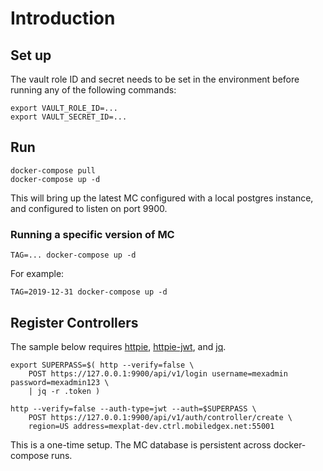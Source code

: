 # Introduction

## Set up

The vault role ID and secret needs to be set in the environment before running
any of the following commands:

```
export VAULT_ROLE_ID=...
export VAULT_SECRET_ID=...
```

## Run

```
docker-compose pull
docker-compose up -d
```

This will bring up the latest MC configured with a local postgres instance, and
configured to listen on port 9900.

### Running a specific version of MC

```
TAG=... docker-compose up -d
```

For example:
```
TAG=2019-12-31 docker-compose up -d
```

## Register Controllers

The sample below requires [httpie](https://httpie.org/),
[httpie-jwt](https://github.com/teracyhq/httpie-jwt-auth), and
[jq](https://stedolan.github.io/jq/).

```
export SUPERPASS=$( http --verify=false \
    POST https://127.0.0.1:9900/api/v1/login username=mexadmin password=mexadmin123 \
    | jq -r .token )

http --verify=false --auth-type=jwt --auth=$SUPERPASS \
    POST https://127.0.0.1:9900/api/v1/auth/controller/create \
    region=US address=mexplat-dev.ctrl.mobiledgex.net:55001
```

This is a one-time setup.  The MC database is persistent across docker-compose runs.

